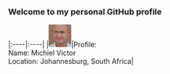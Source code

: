 ### Welcome to my personal GitHub profile

|:----|:----|
|![Michiel Victor](Images/Michiel.png)|Profile:<br>Name: Michiel Victor<br/>Location: Johannesburg, South Africa|

